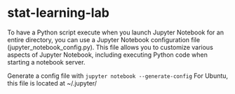 # stat-learning-lab

To have a Python script execute when you launch Jupyter Notebook for an entire directory, you can use a Jupyter Notebook configuration file (jupyter_notebook_config.py). This file allows you to customize various aspects of Jupyter Notebook, including executing Python code when starting a notebook server.

Generate a config file with ```jupyter notebook --generate-config```
For Ubuntu, this file is located at ~/.jupyter/
